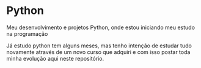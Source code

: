 # Python
 Meu desenvolvimento e projetos Python, onde estou iniciando meu estudo na programação

Já estudo python tem alguns meses, mas tenho intenção de estudar tudo novamente através de um novo curso que adquiri e com isso postar toda minha evolução aqui neste repositório.
